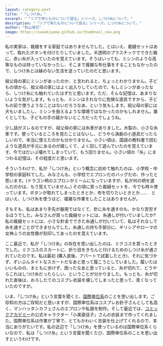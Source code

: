 ```yaml
---
layout: category-post
title: "「しつけ糸」"
excerpt: "「リプで来たものについて語る」シリーズ。しつけ糸について。"
description: "「リプで来たものについて語る」シリーズ。しつけ糸について。"
author: "秋山翠花"
image: https://sueakiyama.github.io/thumbnail_new.png
---
```


私の実家は、裁縫をする家庭ではありませんでした。とはいえ、裁縫セットはあって、取れたボタンを付けたりしていました。半透明のプラスチックでできた箱に、赤い糸が入っていたのを覚えています。そうはいっても、ミシンのような高等なものは持っていなかったし、そこまで複雑な布仕事をすることもなかったので、しつけ糸とは縁のない生活を送っていたのだと思います。

祖父母の家にミシンがあったのか、と言われると、ちょっとわかりません。子どもの頃から、祖父母の家にはよく出入りしていたので、もしミシンがあったなら、しつけ糸にも触れていたはずだと思います。ただ、そんな記憶は、あまりないような気がします。もっとも、ミシンはそれなりに危険な道具ですから、子どもの前で使うようなことはないだろうなあ、という気もします。祖父母の家には犬もいましたし、ミシンを扱えるような環境ではなかったのかもしれません。置くとしても、子どもの手の届かないところだったでしょうね。

少し話がズレるのですが、祖父母の家には糸車がありました。木製の、小さな糸車です。使っているところを見たことはないし、どうやら演劇の小道具だったらしいので、本当に使えたのかも分かりません。小さい頃は、国語の教科書で読むような道具が手元にあるのが嬉しくて、よく回して遊んでいたのを覚えています。今ではだいぶ壊れてしまっていて、もう回りません。小さい頃の「糸」にまつわる記憶は、その程度だと思います。

そういうわけで、私が「しつけ糸」という概念に初めて触れたのは、小学校・中学校の家庭科でした。みなさんも、小学校でエプロンだのバッグだの、作ったと思います。(ドラゴン柄のエプロンがミームになっていますが、私が何の柄を選んだのかは、もう覚えていません。) その頃に買った裁縫セットを、今でも時々使っています。ボタンが取れてしまったときとか、布を切りたいときとか……　とはいえ、しつけ糸を使うほど、複雑な作業をしたことはありませんが。

そもそも、私はあまり手先が器用ではなくて、針に糸を通すのも、かなり苦労するほうでした。みなさんが買った裁縫セットには、糸通しが付いていましたか?　私の裁縫セットには、小さな針金でできた糸通しが付いていて、私はそれなしで糸を通すことができませんでした。糸通しの持ち手部分に、ギリシアやローマの女神ふうの女性像が刻印してあったのを覚えています。

ここ最近で、私が「しつけ糸」の存在を思い出したのは、ミクコスを買ったときでした。ミクコスのスカートに、折り目をきちんと付けるためのしつけ糸が通されていたのです。私は最初 (購入直後、アパートで試着したとき)、それに気づかず、ずいぶんタイトなスカートだなあと思って履こうとしていました。履いたはいいものの、まともに歩けず、困ったなあと思っていると、糸が切れて、どうやらこれはしつけ糸だったらしい、ということが分かりました。もっとも、糸が切れた直後は、おろしたてのコスプレ衣装を壊してしまったと思って、青くなっていたのですが。

いま、「しつけ糸」という言葉を聞くと、[国際単位系](https://twitter.com/Units_SI)のことを思い出します。ご存知の方はご存知だと思いますが、国際単位系はコスプレお針子さんとして名高く、マンハッタンカフェさんのエプロンや私服を制作。そして最近では、[コミックアカデミー](https://comiaca.com)の公式キャラクター「小美亜佳子」さんの衣装まで作ってくれました。国際単位系は作業が丁寧で、とてもかわいく衣装を仕上げてくれるので、本当にありがたいです。私の近辺で「しつけ糸」を使っているのは国際単位系くらいなので、私は「しつけ糸」という言葉を聞くたび、国際単位系のことを思い出すというわけです。
